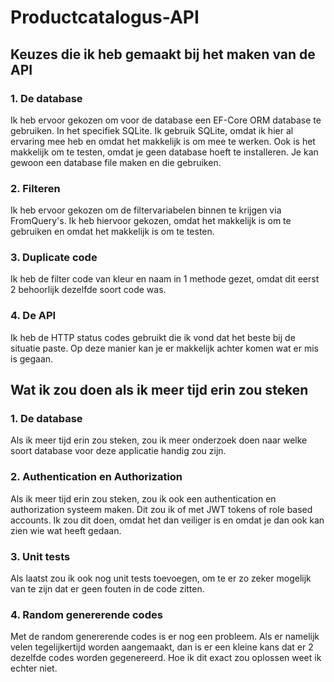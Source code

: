 # Productcatalogus-API
## Keuzes die ik heb gemaakt bij het maken van de API
### 1. De database
Ik heb ervoor gekozen om voor de database een EF-Core ORM database te gebruiken. In het specifiek SQLite. Ik gebruik SQLite, omdat ik hier al ervaring mee heb en omdat het makkelijk is om mee te werken. Ook is het makkelijk om te testen, omdat je geen database hoeft te installeren. Je kan gewoon een database file maken en die gebruiken.

### 2. Filteren
Ik heb ervoor gekozen om de filtervariabelen binnen te krijgen via FromQuery's. Ik heb hiervoor gekozen, omdat het makkelijk is om te gebruiken en omdat het makkelijk is om te testen.

### 3. Duplicate code
Ik heb de filter code van kleur en naam in 1 methode gezet, omdat dit eerst 2 behoorlijk dezelfde soort code was.

### 4. De API
Ik heb de HTTP status codes gebruikt die ik vond dat het beste bij de situatie paste. Op deze manier kan je er makkelijk achter komen wat er mis is gegaan.

## Wat ik zou doen als ik meer tijd erin zou steken
### 1. De database
Als ik meer tijd erin zou steken, zou ik meer onderzoek doen naar welke soort database voor deze applicatie handig zou zijn.

### 2. Authentication en Authorization
Als ik meer tijd erin zou steken, zou ik ook een authentication en authorization systeem maken. Dit zou ik of met JWT tokens of role based accounts. Ik zou dit doen, omdat het dan veiliger is en omdat je dan ook kan zien wie wat heeft gedaan.

### 3. Unit tests
Als laatst zou ik ook nog unit tests toevoegen, om te er zo zeker mogelijk van te zijn dat er geen fouten in de code zitten.

### 4. Random genererende codes
Met de random genererende codes is er nog een probleem. Als er namelijk velen tegelijkertijd worden aangemaakt, dan is er een kleine kans dat er 2 dezelfde codes worden gegenereerd. Hoe ik dit exact zou oplossen weet ik echter niet.
